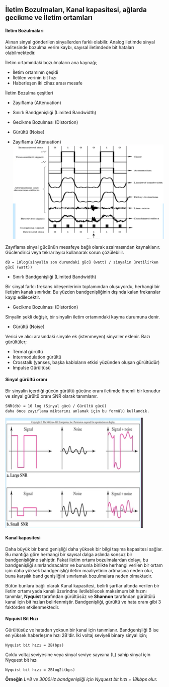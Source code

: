 İletim Bozulmaları, Kanal kapasitesi, ağlarda gecikme ve İletim ortamları
-------
#### İletim Bozulmaları
Alınan sinyal gönderilen sinyallerden farklı olabilir. Analog iletimde sinyal kalitesinde bozulma verim kaybı, sayısal iletimdede bit hataları olabilmektedir.

İletim ortamındaki bozulmaların ana kaynağı;
* İletim ortamının çeşidi
* İletilen verinin bit hızı
* Haberleşen iki cihaz arası mesafe

İletim Bozulma çeşitleri
* Zayıflama (Attenuation)
* Sınırlı Bandgenişliği (Limited Bandwidth)
* Gecikme Bozulması (Distortion)
* Gürültü (Noise)



* Zayıflama (Attenuation)
![](iletim-bozulmalari.png)

Zayıflama sinyal gücünün mesafeye bağlı olarak azalmasından kaynaklanır. Güclendirici veya tekrarlayıcı kullanarak sorun çözülebilir. 

```
dB = 10log(sinyalin son durumdaki gücü (watt) / sinyalin üretilirken gücü (watt))
```

* Sınırlı Bandgenişliği (Limited Bandwidth)


Bir sinyal farklı frekans bileşenlerinin toplamından oluşuyordu, herhangi bir iletişim kanalı sınırlıdır. Bu yüzden bandgenişliğinin dışında kalan frekanslar kayıp edilecektir.

* Gecikme Bozulması (Distortion)

Sinyalin şekli değişir, bir sinyalin iletim ortamındaki kayma durumuna denir.

* Gürültü (Noise)

Verici ve alıcı arasındaki sinyale ek (istenmeyen) sinyaller eklenir. Bazı gürültüler;
* Termal gürültü
* Intermodulation gürültü
* Crosstalk (yanses, başka kabloların etkisi yüzünden oluşan gürültüdür)
* Impulse Gürültüsü

#### Sinyal gürültü oranı
Bir sinyalin içerdiği gücün gürültü gücüne oranı iletimde önemli bir konudur ve sinyal gürültü oranı SNR olarak tanımlanır.

```
SNR(db) = 10 log (Sinyal gücü / Gürültü gücü)
daha önce zayıflama miktarını anlamak için bu formülü kullandık.
```

![](snr.png)

#### Kanal kapasitesi
Daha büyük bir band genişliği daha yüksek bir bilgi taşıma kapasitesi sağlar. Bu mantığa göre herhangi bir sayısal dalga aslında sonsuz bir bandgenişliğine sahiptir. Fakat iletim ortamı bozulmalardan dolayı, bu bandgenişliği sınırlandıracaktır ve bununla birlikte herhangi verilen bir ortam için daha yüksek bandgenişliği iletim maaliyetinin artmasına neden olur, buna karşılık band genişliğini sınırlamak bozulmalara neden olmaktadır.

Bütün bunlara bağlı olarak Kanal kapasitesi, belirli şartlar altında verilen bir iletim ortamı yada kanalı üzerindne iletilebilecek maksimum bit hızını tanımlar, **Nyquist** tarafından gürültüsüz ve **Shannon** tarafından gürültülü kanal için bit hızları belirlenmiştir. Bandgenişliği, gürültü ve hata oranı gibi 3 faktörden etkilenmektedir.

#### Nyquist Bit Hızı
Gürültüsüz ve hatadan yoksun bir kanal için tanımlanır. Bandgenişliği B ise en yüksek haberleşme hızı 2B'dir. İki voltaj seviyeli binary sinyal için;

```
Nyquist bit hızı = 2B(bps)
```
Çoklu voltaj seviyesine veya sinyal seviye sayısına (L) sahip sinyal için Nyquest bit hızı
```
Nyquist bit hızı = 2Blog2L(bps)
```

**Örneğin** _L=8 ve 3000Hz bandgenişliği için Nyquest bit hızı = 18kbps olur._